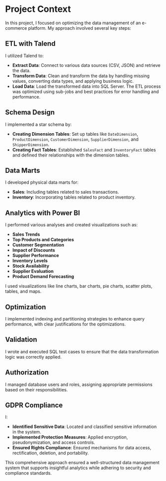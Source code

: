 # Project Context

In this project, I focused on optimizing the data management of an e-commerce platform. My approach involved several key steps:

## ETL with Talend
I utilized Talend to:
- **Extract Data**: Connect to various data sources (CSV, JSON) and retrieve the data.
- **Transform Data**: Clean and transform the data by handling missing values, converting data types, and applying business logic.
- **Load Data**: Load the transformed data into SQL Server. The ETL process was optimized using sub-jobs and best practices for error handling and performance.

## Schema Design
I implemented a star schema by:
- **Creating Dimension Tables**: Set up tables like `DateDimension`, `ProductDimension`, `CustomerDimension`, `SupplierDimension`, and `ShipperDimension`.
- **Creating Fact Tables**: Established `SalesFact` and `InventoryFact` tables and defined their relationships with the dimension tables.

## Data Marts
I developed physical data marts for:
- **Sales**: Including tables related to sales transactions.
- **Inventory**: Incorporating tables related to product inventory.

## Analytics with Power BI
I performed various analyses and created visualizations such as:
- **Sales Trends**
- **Top Products and Categories**
- **Customer Segmentation**
- **Impact of Discounts**
- **Supplier Performance**
- **Inventory Levels**
- **Stock Availability**
- **Supplier Evaluation**
- **Product Demand Forecasting**

I used visualizations like line charts, bar charts, pie charts, scatter plots, tables, and maps.

## Optimization
I implemented indexing and partitioning strategies to enhance query performance, with clear justifications for the optimizations.

## Validation
I wrote and executed SQL test cases to ensure that the data transformation logic was correctly applied.

## Authorization
I managed database users and roles, assigning appropriate permissions based on their responsibilities.

## GDPR Compliance
I:
- **Identified Sensitive Data**: Located and classified sensitive information in the system.
- **Implemented Protection Measures**: Applied encryption, pseudonymization, and access controls.
- **Ensured Rights Compliance**: Ensured mechanisms for data access, rectification, deletion, and portability.

This comprehensive approach ensured a well-structured data management system that supports insightful analytics while adhering to security and compliance standards.
